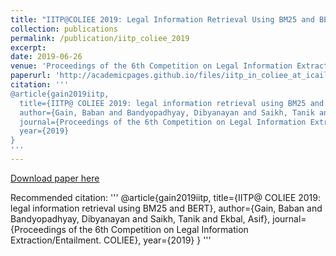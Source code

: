```yaml
---
title: "IITP@COLIEE 2019: Legal Information Retrieval Using BM25 and BERT"
collection: publications
permalink: /publication/iitp_coliee_2019
excerpt:
date: 2019-06-26
venue: 'Proceedings of the 6th Competition on Legal Information Extraction/Entailment. COLIEE'
paperurl: 'http://academicpages.github.io/files/iitp_in_coliee_at_icail_legal_information_retrieval_using_bm25_and_bert.pdf'
citation: '''
@article{gain2019iitp,
  title={IITP@ COLIEE 2019: legal information retrieval using BM25 and BERT},
  author={Gain, Baban and Bandyopadhyay, Dibyanayan and Saikh, Tanik and Ekbal, Asif},
  journal={Proceedings of the 6th Competition on Legal Information Extraction/Entailment. COLIEE},
  year={2019}
}
'''
---
```


[Download paper here](http://academicpages.github.io/files/iitp_in_coliee_at_icail_legal_information_retrieval_using_bm25_and_bert.pdf)

Recommended citation: 
'''
@article{gain2019iitp,
  title={IITP@ COLIEE 2019: legal information retrieval using BM25 and BERT},
  author={Gain, Baban and Bandyopadhyay, Dibyanayan and Saikh, Tanik and Ekbal, Asif},
  journal={Proceedings of the 6th Competition on Legal Information Extraction/Entailment. COLIEE},
  year={2019}
}
'''
